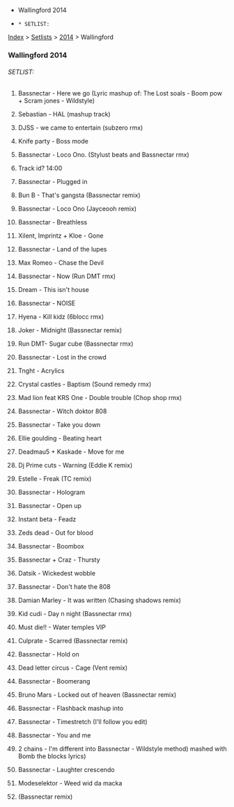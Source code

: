   * Wallingford 2014
  *     * SETLIST:

[Index](https://www.reddit.com/r/bassnectar/wiki/index) >
[Setlists](https://www.reddit.com/r/bassnectar/wiki/interactive/setlists) >
[2014](https://www.reddit.com/r/bassnectar/wiki/interactive/setlists/2014) >
Wallingford

### Wallingford 2014

###### SETLIST:

  1. Bassnectar - Here we go (Lyric mashup of: The Lost soals - Boom pow + Scram jones - Wildstyle)

  2. Sebastian - HAL (mashup track)

  3. DJSS - we came to entertain (subzero rmx)

  4. Knife party - Boss mode

  5. Bassnectar - Loco Ono. (Stylust beats and Bassnectar rmx)

  6. Track id? 14:00

  7. Bassnectar - Plugged in

  8. Bun B - That's gangsta (Bassnectar remix)

  9. Bassnectar - Loco Ono (Jayceooh remix)

  10. Bassnectar - Breathless

  11. Xilent, Imprintz + Kloe - Gone

  12. Bassnectar - Land of the lupes

  13. Max Romeo - Chase the Devil

  14. Bassnectar - Now (Run DMT rmx)

  15. Dream - This isn't house

  16. Bassnectar - NOISE

  17. Hyena - Kill kidz (6blocc rmx)

  18. Joker - Midnight (Bassnectar remix)

  19. Run DMT- Sugar cube (Bassnectar rmx)

  20. Bassnectar - Lost in the crowd

  21. Tnght - Acrylics 

  22. Crystal castles - Baptism (Sound remedy rmx)

  23. Mad lion feat KRS One - Double trouble (Chop shop rmx)

  24. Bassnectar - Witch doktor 808

  25. Bassnectar - Take you down

  26. Ellie goulding - Beating heart 

  27. Deadmau5 + Kaskade - Move for me

  28. Dj Prime cuts - Warning (Eddie K remix)

  29. Estelle - Freak (TC remix)

  30. Bassnectar - Hologram

  31. Bassnectar - Open up 

  32. Instant beta - Feadz 

  33. Zeds dead - Out for blood 

  34. Bassnectar - Boombox

  35. Bassnectar + Craz - Thursty

  36. Datsik - Wickedest wobble

  37. Bassnectar - Don't hate the 808

  38. Damian Marley - It was written (Chasing shadows remix)

  39. Kid cudi - Day n night (Bassnectar rmx)

  40. Must die!! - Water temples VIP

  41. Culprate - Scarred (Bassnectar remix)

  42. Bassnectar - Hold on

  43. Dead letter circus - Cage (Vent remix)

  44. Bassnectar - Boomerang

  45. Bruno Mars - Locked out of heaven (Bassnectar remix)

  46. Bassnectar - Flashback mashup into

  47. Bassnectar - Timestretch (I'll follow you edit)

  48. Bassnectar - You and me

  49. 2 chains - I'm different into Bassnectar - Wildstyle method) mashed with Bomb the blocks lyrics)

  50. Bassnectar - Laughter crescendo 

  51. Modeselektor - Weed wid da macka

  52. (Bassnectar remix)

